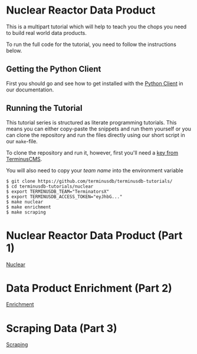 # Nuclear Reactor Data Product

This is a multipart tutorial which will help to teach you the chops
you need to build real world data products.

To run the full code for the tutorial, you need to follow the instructions below.

## Getting the Python Client

First you should go and see how to get installed with the [Python Client](https://terminusdb.com/docs/terminusdb/install-client/install-python-client) in our documentation.

## Running the Tutorial

This tutorial series is structured as literate programming
tutorials. This means you can either copy-paste the snippets and run
them yourself or you can clone the repository and run the files
directly using our short script in our `make`-file.

To clone the repository and run it, however, first you'll need a [key from
TerminusCMS](https://terminusdb.com/docs/terminuscms/get-api-key).

You will also need to copy your *team name* into the environment variable

```shell
$ git clone https://github.com/terminusdb/terminusdb-tutorials/
$ cd terminusdb-tutorials/nuclear
$ export TERMINUSDB_TEAM="TerminatorsX"
$ export TERMINUSDB_ACCESS_TOKEN="eyJhbG..."
$ make nuclear
$ make enrichment
$ make scraping
```

# Nuclear Reactor Data Product (Part 1)

[Nuclear](./nuclear.md)

# Data Product Enrichment (Part 2)

[Enrichment](./enrichment.md)

# Scraping Data (Part 3)

[Scraping](./scraping.md)
